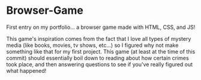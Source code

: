 # Browser-Game

First entry on my portfolio... a browser game made with HTML, CSS, and JS!

This game's inspiration comes from the fact that I love all types of mystery media (like books, movies, tv shows, etc...) so I figured why not make something like that for my first project. This game (at least at the time of this commit) should essentially boil down to reading about how certain crimes took place, and then answering questions to see if you've really figured out what happened!
